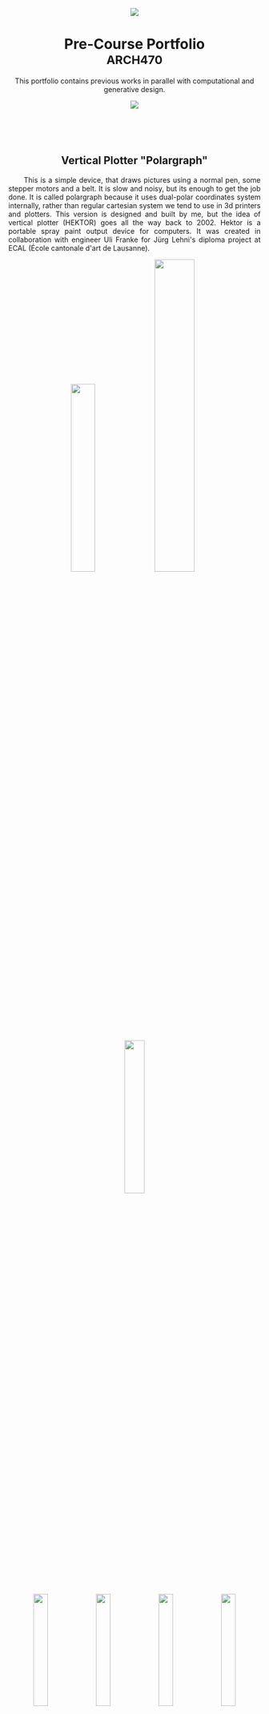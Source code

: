 <!-- [![N|Solid](https://raw.githubusercontent.com/ozgurgulsuna/ARCH470-DigitalDesignStudio/main/top.png?token=AJH7N4Z74UZBD7UN36G274TBNAFPK)](https://nodesource.com/products/nsolid)-->

<!--<img src="top.png" style=" width: 8000px;
  height: 150px;vertical-align:middle;margin:-40px 0px; object-fit:cover;"> </center>   -->
<!--![yastik](top.png)-->
<p align="center">
   <img src="top.png" >
</p>

<h1 align="center" style=" border-bottom: none ;">Pre-Course Portfolio<br><sup> ARCH470 </sup></h1>
<!--<h3 align="center" style="font-style: italic;font-size:2em;">  ARCH 470 </h3>-->
<p align="center"


This portfolio contains previous works in parallel with computational and generative design.


</p>

<!--<img src="bottom.jpeg" style=" width: 8000px;
  height:80px;vertical-align:middle;margin:0px 0px; object-fit:cover;"> </center>  -->
  
  
<p align="center">
   <img src="bottom.png" >
</p>

<!--![yastik](bottom.png)-->

<p> <br>
  </p>
  <p> <br>

<h2 align="center"> Vertical Plotter "Polargraph" </h2>
<p align="justify">
&nbsp;&nbsp;&nbsp;&nbsp;&nbsp;&nbsp;This is a simple device, that draws pictures using a normal pen, some stepper motors and a belt. It is slow and noisy, but its enough to get the job done. It is called polargraph because it uses dual-polar coordinates system internally, rather than regular cartesian system we tend to use in 3d printers and plotters. This version is designed and built by me, but the idea of vertical plotter (HEKTOR) goes all the way back to 2002. Hektor is a portable spray paint output device for computers. It was created in collaboration with engineer Uli Franke for Jürg Lehni's diploma project at ECAL (École cantonale d'art de Lausanne).
</p>


<p align="center" width="100%">
    <img width="31%" src="polargraph-1.jpg">
    <img width="40%" src="polargraph-2.png">
    <img width="28%" src="polargraph-3.jpg">
</p>
<p align="center" width="100%">
    <img width="24%" src="polargraph-4.png">
    <img width="24%" src="polargraph-5.jpg">
    <img width="24%" src="polargraph-6.jpg">  
    <img width="24%" src="polargraph-7.jpg">
</p>
<p align="center" width="100%">
    <img width="24%" src="polargraph-8.png">
    <img width="25%" src="polargraph-9.jpg">
    <img width="25%" src="polargraph-10.jpg">  
    <img width="25%" src="polargraph-11.jpg">
</p>

<h3 align="left"> EXHIBITION <br><sup> METU 2019 </sup></h3>

<p align="center" width="100%">
    <img width="33%" src="top.png">
    <img width="33%" src="top.png">
    <img width="33%" src="top.png">
</p>


<h3 align="right"><sup><em> Middle East Technical University, Ankara</em> </sup></h3>



 
## _The Last Markdown Editor, Ever_



[![Build Status](https://travis-ci.org/joemccann/dillinger.svg?branch=master)](https://travis-ci.org/joemccann/dillinger)

Dillinger is a cloud-enabled, mobile-ready, offline-storage compatible,
AngularJS-powered HTML5 Markdown editor.

- Type some Markdown on the left
- See HTML in the right
- ✨Magic ✨

## Features

- Import a HTML file and watch it magically convert to Markdown
- Drag and drop images (requires your Dropbox account be linked)
- Import and save files from GitHub, Dropbox, Google Drive and One Drive
- Drag and drop markdown and HTML files into Dillinger
- Export documents as Markdown, HTML and PDF

Markdown is a lightweight markup language based on the formatting conventions
that people naturally use in email.
As [John Gruber] writes on the [Markdown site][df1]

> The overriding design goal for Markdown's
> formatting syntax is to make it as readable
> as possible. The idea is that a
> Markdown-formatted document should be
> publishable as-is, as plain text, without
> looking like it's been marked up with tags
> or formatting instructions.

This text you see here is *actually- written in Markdown! To get a feel
for Markdown's syntax, type some text into the left window and
watch the results in the right.

## Tech

Dillinger uses a number of open source projects to work properly:

- [AngularJS] - HTML enhanced for web apps!
- [Ace Editor] - awesome web-based text editor
- [markdown-it] - Markdown parser done right. Fast and easy to extend.
- [Twitter Bootstrap] - great UI boilerplate for modern web apps
- [node.js] - evented I/O for the backend
- [Express] - fast node.js network app framework [@tjholowaychuk]
- [Gulp] - the streaming build system
- [Breakdance](https://breakdance.github.io/breakdance/) - HTML
to Markdown converter
- [jQuery] - duh

And of course Dillinger itself is open source with a [public repository][dill]
 on GitHub.

## Installation

Dillinger requires [Node.js](https://nodejs.org/) v10+ to run.

Install the dependencies and devDependencies and start the server.

```sh
cd dillinger
npm i
node app
```

For production environments...

```sh
npm install --production
NODE_ENV=production node app
```

## Plugins

Dillinger is currently extended with the following plugins.
Instructions on how to use them in your own application are linked below.

| Plugin | README |
| ------ | ------ |
| Dropbox | [plugins/dropbox/README.md][PlDb] |
| GitHub | [plugins/github/README.md][PlGh] |
| Google Drive | [plugins/googledrive/README.md][PlGd] |
| OneDrive | [plugins/onedrive/README.md][PlOd] |
| Medium | [plugins/medium/README.md][PlMe] |
| Google Analytics | [plugins/googleanalytics/README.md][PlGa] |

## Development

Want to contribute? Great!

Dillinger uses Gulp + Webpack for fast developing.
Make a change in your file and instantaneously see your updates!

Open your favorite Terminal and run these commands.

First Tab:

```sh
node app
```

Second Tab:

```sh
gulp watch
```

(optional) Third:

```sh
karma test
```

#### Building for source

For production release:

```sh
gulp build --prod
```

Generating pre-built zip archives for distribution:

```sh
gulp build dist --prod
```

## Docker

Dillinger is very easy to install and deploy in a Docker container.

By default, the Docker will expose port 8080, so change this within the
Dockerfile if necessary. When ready, simply use the Dockerfile to
build the image.

```sh
cd dillinger
docker build -t <youruser>/dillinger:${package.json.version} .
```

This will create the dillinger image and pull in the necessary dependencies.
Be sure to swap out `${package.json.version}` with the actual
version of Dillinger.

Once done, run the Docker image and map the port to whatever you wish on
your host. In this example, we simply map port 8000 of the host to
port 8080 of the Docker (or whatever port was exposed in the Dockerfile):

```sh
docker run -d -p 8000:8080 --restart=always --cap-add=SYS_ADMIN --name=dillinger <youruser>/dillinger:${package.json.version}
```

> Note: `--capt-add=SYS-ADMIN` is required for PDF rendering.

Verify the deployment by navigating to your server address in
your preferred browser.

```sh
127.0.0.1:8000
```

## License

MIT

**Free Software, Hell Yeah!**

[//]: # (These are reference links used in the body of this note and get stripped out when the markdown processor does its job. There is no need to format nicely because it shouldn't be seen. Thanks SO - http://stackoverflow.com/questions/4823468/store-comments-in-markdown-syntax)

   [dill]: <https://github.com/joemccann/dillinger>
   [git-repo-url]: <https://github.com/joemccann/dillinger.git>
   [john gruber]: <http://daringfireball.net>
   [df1]: <http://daringfireball.net/projects/markdown/>
   [markdown-it]: <https://github.com/markdown-it/markdown-it>
   [Ace Editor]: <http://ace.ajax.org>
   [node.js]: <http://nodejs.org>
   [Twitter Bootstrap]: <http://twitter.github.com/bootstrap/>
   [jQuery]: <http://jquery.com>
   [@tjholowaychuk]: <http://twitter.com/tjholowaychuk>
   [express]: <http://expressjs.com>
   [AngularJS]: <http://angularjs.org>
   [Gulp]: <http://gulpjs.com>

   [PlDb]: <https://github.com/joemccann/dillinger/tree/master/plugins/dropbox/README.md>
   [PlGh]: <https://github.com/joemccann/dillinger/tree/master/plugins/github/README.md>
   [PlGd]: <https://github.com/joemccann/dillinger/tree/master/plugins/googledrive/README.md>
   [PlOd]: <https://github.com/joemccann/dillinger/tree/master/plugins/onedrive/README.md>
   [PlMe]: <https://github.com/joemccann/dillinger/tree/master/plugins/medium/README.md>
   [PlGa]: <https://github.com/RahulHP/dillinger/blob/master/plugins/googleanalytics/README.md>
